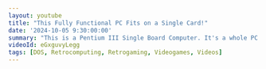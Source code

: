 ```yaml
---
layout: youtube
title: "This Fully Functional PC Fits on a Single Card!"
date: '2024-10-05 9:30:00:00'
summary: "This is a Pentium III Single Board Computer. It's a whole PC with RAM, graphics, chipset, everything – <strong>crammed onto a single board</strong>. And we’ll use this to (hopefully!) build a retro gaming PC. Enjoy!"
videoId: eGxguvyLegg
tags: [DOS, Retrocomputing, Retrogaming, Videogames, Videos]
---
```


